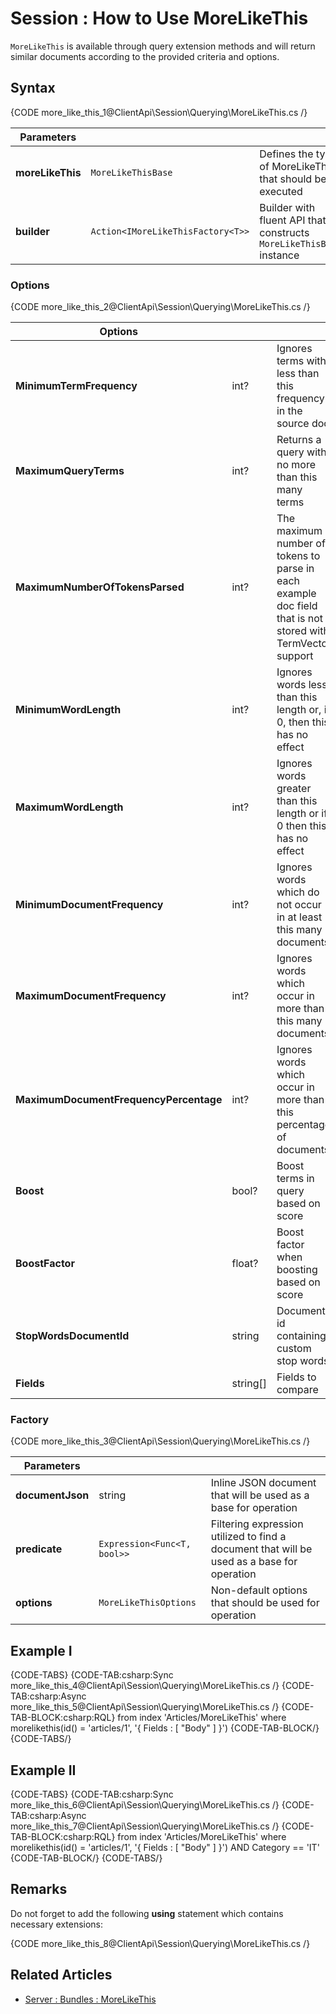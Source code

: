 # Session : How to Use MoreLikeThis

`MoreLikeThis` is available through query extension methods and will return similar documents according to the provided criteria and options.

## Syntax

{CODE more_like_this_1@ClientApi\Session\Querying\MoreLikeThis.cs /}

| Parameters | | |
| ------------- | ------------- | ----- |
| **moreLikeThis** | `MoreLikeThisBase` | Defines the type of MoreLikeThis that should be executed |
| **builder** | `Action<IMoreLikeThisFactory<T>>` | Builder with fluent API that constructs `MoreLikeThisBase` instance |

### Options

{CODE more_like_this_2@ClientApi\Session\Querying\MoreLikeThis.cs /}

| Options | | |
| ------------- | ------------- | ----- |
| **MinimumTermFrequency** | int? | Ignores terms with less than this frequency in the source doc |
| **MaximumQueryTerms** | int? | Returns a query with no more than this many terms |
| **MaximumNumberOfTokensParsed** | int? | The maximum number of tokens to parse in each example doc field that is not stored with TermVector support |
| **MinimumWordLength** | int? | Ignores words less than this length or, if 0, then this has no effect |
| **MaximumWordLength** | int? | Ignores words greater than this length or if 0 then this has no effect |
| **MinimumDocumentFrequency** | int? | Ignores words which do not occur in at least this many documents |
| **MaximumDocumentFrequency** | int? | Ignores words which occur in more than this many documents |
| **MaximumDocumentFrequencyPercentage** | int? | Ignores words which occur in more than this percentage of documents |
| **Boost** | bool? | Boost terms in query based on score |
| **BoostFactor** | float? |  Boost factor when boosting based on score |
| **StopWordsDocumentId** | string | Document id containing custom stop words |
| **Fields** | string[] | Fields to compare |

### Factory

{CODE more_like_this_3@ClientApi\Session\Querying\MoreLikeThis.cs /}

| Parameters | | |
| ------------- | ------------- | ----- |
| **documentJson** | string | Inline JSON document that will be used as a base for operation |
| **predicate** | `Expression<Func<T, bool>>` | Filtering expression utilized to find a document that will be used as a base for operation |
| **options** | `MoreLikeThisOptions` | Non-default options that should be used for operation |

## Example I

{CODE-TABS}
{CODE-TAB:csharp:Sync more_like_this_4@ClientApi\Session\Querying\MoreLikeThis.cs /}
{CODE-TAB:csharp:Async more_like_this_5@ClientApi\Session\Querying\MoreLikeThis.cs /}
{CODE-TAB-BLOCK:csharp:RQL}
from index 'Articles/MoreLikeThis' 
where morelikethis(id() = 'articles/1', '{ Fields : [ "Body" ] }')
{CODE-TAB-BLOCK/}
{CODE-TABS/}

## Example II

{CODE-TABS}
{CODE-TAB:csharp:Sync more_like_this_6@ClientApi\Session\Querying\MoreLikeThis.cs /}
{CODE-TAB:csharp:Async more_like_this_7@ClientApi\Session\Querying\MoreLikeThis.cs /}
{CODE-TAB-BLOCK:csharp:RQL}
from index 'Articles/MoreLikeThis' 
where morelikethis(id() = 'articles/1', '{ Fields : [ "Body" ] }') AND Category == 'IT'
{CODE-TAB-BLOCK/}
{CODE-TABS/}

## Remarks

Do not forget to add the following **using** statement which contains necessary extensions:

{CODE more_like_this_8@ClientApi\Session\Querying\MoreLikeThis.cs /}

## Related Articles

- [Server : Bundles : MoreLikeThis](../../../server/bundles/more-like-this)
